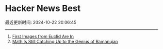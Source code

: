 # Hacker News Best

最近更新时间: 2024-10-22 20:06:45

--- 
1. [First Images from Euclid Are In](https://dlmultimedia.esa.int/download/public/videos/2024/10/023/orig-2410_023_AR_EN.mp4) 
2. [Math Is Still Catching Up to the Genius of Ramanujan](https://www.quantamagazine.org/srinivasa-ramanujan-was-a-genius-math-is-still-catching-up-20241021/) 
